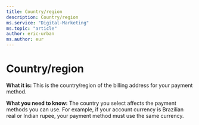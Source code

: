 ```yaml
---
title: Country/region
description: Country/region
ms.service: "Digital-Marketing"
ms.topic: "article"
author: eric-urban
ms.author: eur
---
```


# Country/region

**What it is:**  This is the country/region of the billing address for your payment method.

**What you need to know:**  The country you select affects the payment methods you can use. For example, if your account currency is Brazilian real or Indian rupee, your payment method must use the same currency.


